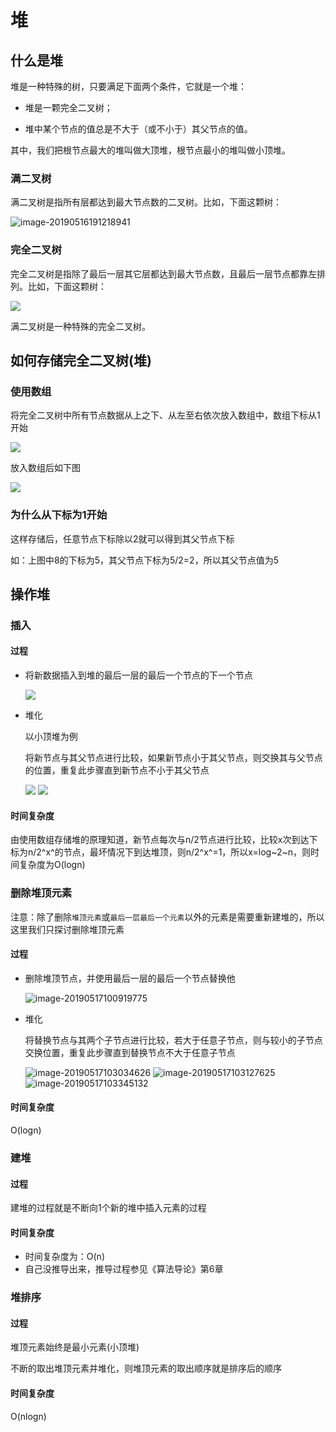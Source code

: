 # 堆

## 什么是堆

堆是一种特殊的树，只要满足下面两个条件，它就是一个堆：

+ 堆是一颗完全二叉树；

+ 堆中某个节点的值总是不大于（或不小于）其父节点的值。

其中，我们把根节点最大的堆叫做大顶堆，根节点最小的堆叫做小顶堆。

### 满二叉树

满二叉树是指所有层都达到最大节点数的二叉树。比如，下面这颗树：

![image-20190516191218941](assets/image-20190516142949430.png) 

### 完全二叉树

完全二叉树是指除了最后一层其它层都达到最大节点数，且最后一层节点都靠左排列。比如，下面这颗树：

![](assets/image-20190516143248583.png) 

满二叉树是一种特殊的完全二叉树。

## 如何存储完全二叉树(堆)

### 使用数组

将完全二叉树中所有节点数据从上之下、从左至右依次放入数组中，数组下标从1开始

![](assets/image-20190516150105258.png) 

放入数组后如下图

![](assets/image-20190516150200136.png) 

### 为什么从下标为1开始

这样存储后，任意节点下标除以2就可以得到其父节点下标

如：上图中8的下标为5，其父节点下标为5/2=2，所以其父节点值为5

## 操作堆

### 插入

#### 过程

+ 将新数据插入到堆的最后一层的最后一个节点的下一个节点

  ![](assets/image-20190516151234425.png) 

+ 堆化

  以小顶堆为例

  将新节点与其父节点进行比较，如果新节点小于其父节点，则交换其与父节点的位置，重复此步骤直到新节点不小于其父节点

  ![](assets/image-20190516151634933.png) ![](assets/image-20190516151651752.png) 

#### 时间复杂度

由使用数组存储堆的原理知道，新节点每次与n/2节点进行比较，比较x次到达下标为n/2^x^的节点，最坏情况下到达堆顶，则n/2^x^=1，所以x=log~2~n，则时间复杂度为O(logn)

### 删除堆顶元素

注意：除了删除`堆顶元素`或`最后一层最后一个元素`以外的元素是需要重新建堆的，所以这里我们只探讨删除堆顶元素

#### 过程

+ 删除堆顶节点，并使用最后一层的最后一个节点替换他

  ![image-20190517100919775](assets/image-20190517100919775.png)  

+ 堆化

  将替换节点与其两个子节点进行比较，若大于任意子节点，则与较小的子节点交换位置，重复此步骤直到替换节点不大于任意子节点

  ![image-20190517103034626](assets/image-20190517103034626.png) ![image-20190517103127625](assets/image-20190517103127625.png) ![image-20190517103345132](assets/image-20190517103345132.png) 

#### 时间复杂度

O(logn)

### 建堆

#### 过程

建堆的过程就是不断向1个新的堆中插入元素的过程

#### 时间复杂度

+ 时间复杂度为：O(n)
+ 自己没推导出来，推导过程参见《算法导论》第6章

### 堆排序

#### 过程

堆顶元素始终是最小元素(小顶堆)

不断的取出堆顶元素并堆化，则堆顶元素的取出顺序就是排序后的顺序

#### 时间复杂度

O(nlogn)

